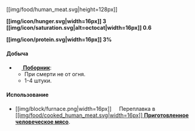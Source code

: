 [[img/food/human_meat.svg|height=128px]]

**[[img/icon/hunger.svg|width=16px]] 3 [[img/icon/saturation.svg|alt=octocat|width=16px]] 0.6**

**[[img/icon/protein.svg|width=16px]] 3%**

#### Добыча
- [<img src="https://gamepedia.cursecdn.com/minecraft_gamepedia/b/bb/Vindicator.png" width="16"> **Поборник**](https://github.com/SoSeDiK-Universe/Wiki/wiki/Поборник):
  - При смерти не от огня.
  - 1-4 штуки.

#### Использование
- [[img/block/furnace.png|width=16px]]<img src="https://gamepedia.cursecdn.com/minecraft_gamepedia/b/ba/Smoker.png" width="16"> Переплавка в [[[img/food/cooked_human_meat.svg|width=16px]] **Приготовленное человеческое мясо**](https://github.com/SoSeDiK-Universe/Wiki/wiki/Приготовленное-человеческое-мясо).
